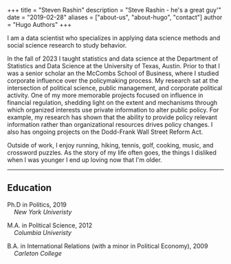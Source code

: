 +++
title = "Steven Rashin"
description = "Steve Rashin - he's a great guy'"
date = "2019-02-28"
aliases = ["about-us", "about-hugo", "contact"]
author = "Hugo Authors"
+++

I am a data scientist who specializes in applying data science methods and social science research to study behavior. 

In the fall of 2023 I taught statistics and data science at the Department of Statistics and Data Science at the University of Texas, Austin.  Prior to that I was a senior scholar an the McCombs School of Business, where I studied corporate influence over the policymaking process.  My research sat at the intersection of political science, public management, and corporate political activity.  One of my more memorable projects focused on influence in financial regulation, shedding light on the extent and mechanisms through which organized interests use private information to alter public policy. For example, my research has shown that the ability to provide policy relevant information rather than organizational resources drives policy changes.  I also has ongoing projects on the Dodd-Frank Wall Street Reform Act. 

Outside of work, I enjoy running, hiking, tennis, golf, cooking, music, and crossword puzzles.  As the story of my life often goes, the things I disliked when I was younger I end up loving now that I'm older.      
 
---

## Education

<i class="fas fa-graduation-cap"></i> Ph.D in Politics, 2019\
&nbsp;&nbsp;&nbsp;&nbsp;*New York Univeristy*

<i class="fas fa-graduation-cap"></i> M.A. in Political Science, 2012\
&nbsp;&nbsp;&nbsp;&nbsp;*Columbia Univeristy*

<i class="fas fa-graduation-cap"></i> B.A. in International Relations (with a minor in Political Economy), 2009\
&nbsp;&nbsp;&nbsp;&nbsp;*Carleton College*
